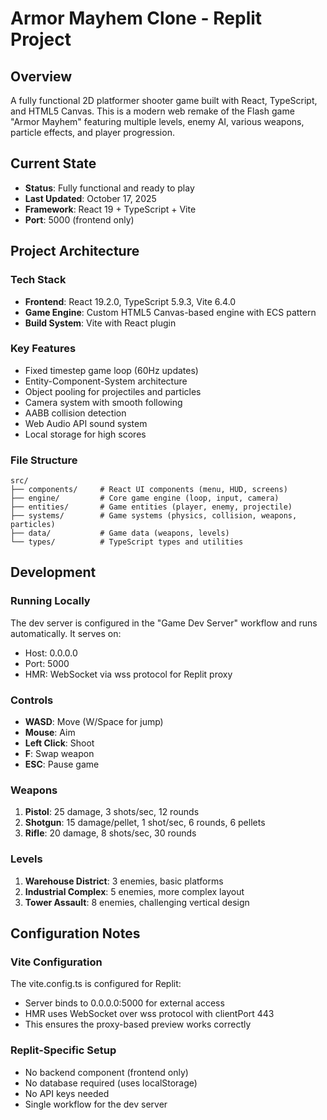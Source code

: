 # Armor Mayhem Clone - Replit Project

## Overview
A fully functional 2D platformer shooter game built with React, TypeScript, and HTML5 Canvas. This is a modern web remake of the Flash game "Armor Mayhem" featuring multiple levels, enemy AI, various weapons, particle effects, and player progression.

## Current State
- **Status**: Fully functional and ready to play
- **Last Updated**: October 17, 2025
- **Framework**: React 19 + TypeScript + Vite
- **Port**: 5000 (frontend only)

## Project Architecture

### Tech Stack
- **Frontend**: React 19.2.0, TypeScript 5.9.3, Vite 6.4.0
- **Game Engine**: Custom HTML5 Canvas-based engine with ECS pattern
- **Build System**: Vite with React plugin

### Key Features
- Fixed timestep game loop (60Hz updates)
- Entity-Component-System architecture
- Object pooling for projectiles and particles
- Camera system with smooth following
- AABB collision detection
- Web Audio API sound system
- Local storage for high scores

### File Structure
```
src/
├── components/     # React UI components (menu, HUD, screens)
├── engine/         # Core game engine (loop, input, camera)
├── entities/       # Game entities (player, enemy, projectile)
├── systems/        # Game systems (physics, collision, weapons, particles)
├── data/           # Game data (weapons, levels)
└── types/          # TypeScript types and utilities
```

## Development

### Running Locally
The dev server is configured in the "Game Dev Server" workflow and runs automatically. It serves on:
- Host: 0.0.0.0
- Port: 5000
- HMR: WebSocket via wss protocol for Replit proxy

### Controls
- **WASD**: Move (W/Space for jump)
- **Mouse**: Aim
- **Left Click**: Shoot
- **F**: Swap weapon
- **ESC**: Pause game

### Weapons
1. **Pistol**: 25 damage, 3 shots/sec, 12 rounds
2. **Shotgun**: 15 damage/pellet, 1 shot/sec, 6 rounds, 6 pellets
3. **Rifle**: 20 damage, 8 shots/sec, 30 rounds

### Levels
1. **Warehouse District**: 3 enemies, basic platforms
2. **Industrial Complex**: 5 enemies, more complex layout
3. **Tower Assault**: 8 enemies, challenging vertical design

## Configuration Notes

### Vite Configuration
The vite.config.ts is configured for Replit:
- Server binds to 0.0.0.0:5000 for external access
- HMR uses WebSocket over wss protocol with clientPort 443
- This ensures the proxy-based preview works correctly

### Replit-Specific Setup
- No backend component (frontend only)
- No database required (uses localStorage)
- No API keys needed
- Single workflow for the dev server
